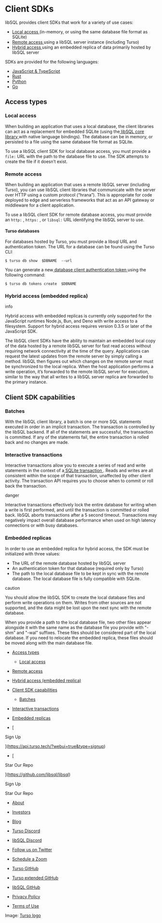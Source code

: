 # Client SDKs

libSQL provides client SDKs that work for a variety of use cases:

- [ Local access ](https://docs.turso.tech//libsql/client-access#embedded-replicas/#local-access)(in-memory, or using the same database file
format as SQLite)
- [ Remote access ](https://docs.turso.tech//libsql/client-access#embedded-replicas/#remote-access)using a libSQL server instance (including
Turso)
- [ Hybrid access ](https://docs.turso.tech//libsql/client-access#embedded-replicas/#hybrid-access)using an embedded replica of data primarily hosted by libSQL
server


SDKs are provided for the following languages:

- [ JavaScript & TypeScript ](https://docs.turso.tech/libsql/client-access/javascript-typescript-sdk)
- [ Rust ](https://docs.turso.tech/libsql/client-access/rust-sdk)
- [ Python ](https://docs.turso.tech/libsql/client-access/python-sdk)
- [ Go ](https://docs.turso.tech/libsql/client-access/go-sdk)


## Access types​

### Local access​

When building an application that uses a local database, the client libraries
can act as a replacement for embedded SQLite (using the[ libSQL core library ](https://github.com/libsql/libsql)with native language bindings). The database can be in memory, or persisted to a
file using the same database file format as SQLite.

To use a libSQL client SDK for local database access, you must provide a `file:` URL with the path to the database file to use. The SDK attempts to create the
file if it doesn’t exist.

### Remote access​

When building an application that uses a remote libSQL server (including Turso),
you can use libSQL client libraries that communicate with the server over HTTP
using a custom protocol (“hrana”). This is appropriate for code deployed to edge
and serverless frameworks that act as an API gateway or middleware for a client
application.

To use a libSQL client SDK for remote database access, you must provide an `http:` , `https:` , or `libsql:` URL identifying the libSQL server to use.

#### Turso databases​

For databases hosted by Turso, you must provide a libsql URL and authentication
token.  The URL for a database can be found using the Turso CLI:

`$ turso db show  $DBNAME  --url`

You can generate a new[ database client authentication token ](https://docs.turso.tech/reference/turso-cli#database-client-authentication-tokens)using the
following command:

`$ turso db tokens create  $DBNAME`

### Hybrid access (embedded replica)​

info

Hybrid access with embedded replicas is currently only supported for the
JavaScript runtimes Node.js, Bun, and Deno with write access to a filesystem.
Support for hybrid access requires version 0.3.5 or later of the JavaScript SDK.

The libSQL client SDKs have the ability to maintain an embedded local copy of
the data hosted by a remote libSQL server for fast read access without requiring
network connectivity at the time of the query. Applications can request the
latest updates from the remote server by simply calling a method. libSQL then
figures out which changes on the remote server must be synchronized to the local
replica. When the host application performs a write operation, it’s forwarded to
the remote libSQL server for execution, similar to the way that all writes to a
libSQL server replica are forwarded to the primary instance.

## Client SDK capabilities​

### Batches​

With the libSQL client library, a batch is one or more SQL statements executed
in order in an implicit transaction. The transaction is controlled by the libSQL
backend. If all of the statements are successful, the transaction is committed.
If any of the statements fail, the entire transaction is rolled back and no
changes are made.

### Interactive transactions​

Interactive transactions allow you to execute a series of read and write
statements in the context of a[ SQLite transaction ](https://www.sqlite.org/lang_transaction.html). Reads and writes are all
consistent within the scope of that transaction, unaffected by other client
activity. The transaction API requires you to choose when to commit or roll back
the transaction.

danger

Interactive transactions effectively lock the entire database for writing when a
write is first performed, and until the transaction is committed or rolled back.
libSQL aborts transactions after a 5 second timeout. Transactions may negatively
impact overall database performance when used on high latency connections or
with busy databases.

### Embedded replicas​

In order to use an embedded replica for hybrid access, the SDK must be
initialized with three values:

- The URL of the remote database hosted by libSQL server
- An authentication token for that database (required only by Turso)
- The path to the local database file to be kept in sync with the remote
database. The local database file is fully compatible with SQLite.


caution

You should allow the libSQL SDK to create the local database files and perform
write operations on them. Writes from other sources are not supported, and the
data might be lost upon the next sync with the remote database.

When you provide a path to the local database file, two other files appear
alongside it with the same name as the database file you provide with "-shm" and
"-wal" suffixes. These files should be considered part of the local database. If
you need to relocate the embedded replica, these files should be moved along
with the main database file.

- [ Access types ](https://docs.turso.tech//libsql/client-access#embedded-replicas/#access-types)
    - [ Local access ](https://docs.turso.tech//libsql/client-access#embedded-replicas/#local-access)

- [ Remote access ](https://docs.turso.tech//libsql/client-access#embedded-replicas/#remote-access)

- [ Hybrid access (embedded replica) ](https://docs.turso.tech//libsql/client-access#embedded-replicas/#hybrid-access)
- [ Client SDK capabilities ](https://docs.turso.tech//libsql/client-access#embedded-replicas/#client-sdk-capabilities)
    - [ Batches ](https://docs.turso.tech//libsql/client-access#embedded-replicas/#batches)

- [ Interactive transactions ](https://docs.turso.tech//libsql/client-access#embedded-replicas/#interactive-transactions)

- [ Embedded replicas ](https://docs.turso.tech//libsql/client-access#embedded-replicas/#embedded-replicas)


- [ 

Sign Up




 ](https://api.turso.tech/?webui=true&type=signup)
- [ 

Star Our Repo






 ](https://github.com/libsql/libsql)


Sign Up

Star Our Repo

- [ About ](https://turso.tech/about-us)
- [ Investors ](https://turso.tech/investors)
- [ Blog ](https://blog.turso.tech)


- [ Turso Discord ](https://discord.com/invite/4B5D7hYwub)
- [ libSQL Discord ](https://discord.gg/VzbXemj6Rg)
- [ Follow us on Twitter ](https://twitter.com/tursodatabase)
- [ Schedule a Zoom ](https://calendly.com/d/gt7-bfd-83n/meet-with-chiselstrike)


- [ Turso GitHub ](https://github.com/tursodatabase/)
- [ Turso extended GitHub ](https://github.com/turso-extended/)
- [ libSQL GitHub ](http://github.com/tursodatabase/libsql)


- [ Privacy Policy ](https://turso.tech/privacy-policy)
- [ Terms of Use ](https://turso.tech/terms-of-use)


Image: [ Turso logo ](https://docs.turso.tech/img/turso.svg)